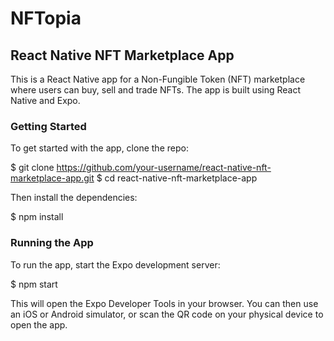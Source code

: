 # NFTopia

## React Native NFT Marketplace App

This is a React Native app for a Non-Fungible Token (NFT) marketplace where users can buy, sell and trade NFTs. The app is built using React Native and Expo.

### Getting Started

To get started with the app, clone the repo:

$ git clone https://github.com/your-username/react-native-nft-marketplace-app.git
$ cd react-native-nft-marketplace-app

Then install the dependencies:

$ npm install


### Running the App

To run the app, start the Expo development server:

$ npm start


This will open the Expo Developer Tools in your browser. You can then use an iOS or Android simulator, or scan the QR code on your physical device to open the app.
